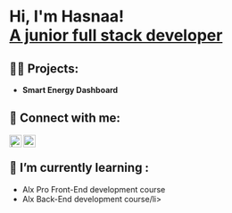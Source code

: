 <h1>Hi, I'm Hasnaa! <br/><a href="https://github.com/hasnaayerrou">A junior full stack developer</a></h1>

<h2>👨‍💻 Projects:</h2>

- <b>Smart Energy Dashboard</b>

<h2> 🤳 Connect with me:</h2>

[<img align="left" alt=" | Twitter" width="22px" src="https://cdn.jsdelivr.net/npm/simple-icons@v3/icons/twitter.svg" />][twitter]
[<img align="left" alt="HasnaaYerrou | LinkedIn" width="22px" src="https://cdn.jsdelivr.net/npm/simple-icons@v3/icons/linkedin.svg" />][linkedin]

[twitter]: https://twitter.com/HasnaaYerrou
[linkedin]: https://linkedin.com/in/hasnaayerrou
<br/>
<h2> 🌱 I’m currently learning :</h2>
<ul>
  <li>Alx Pro Front-End development course</li>
  <li>Alx Back-End development course/li>
</ul>

